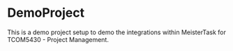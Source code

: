 # DemoProject
This is a demo project setup to demo the integrations within MeisterTask for TCOM5430 - Project Management.
